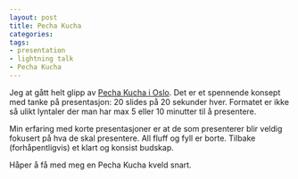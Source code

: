 ```yaml
---
layout: post
title: Pecha Kucha
categories: 
tags: 
- presentation
- lightning talk
- Pecha Kucha
---
```


Jeg at gått helt glipp av [Pecha Kucha i Oslo](http://www.pechakucha.org/cities/oslo). Det er et spennende konsept med tanke på presentasjon: 20 slides på 20 sekunder hver. Formatet er ikke så ulikt lyntaler der man har max 5 eller 10 minutter til å presentere. 

Min erfaring med korte presentasjoner er at de som presenterer blir veldig fokusert på hva de skal presentere. All fluff og fyll er borte. Tilbake (forhåpentligvis) et klart og konsist budskap. 

Håper å få med meg en Pecha Kucha kveld snart. 
